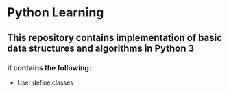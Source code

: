# Python Learning
## This repository contains implementation of basic data structures and algorithms in Python 3

### it contains the following:
* User define classes
